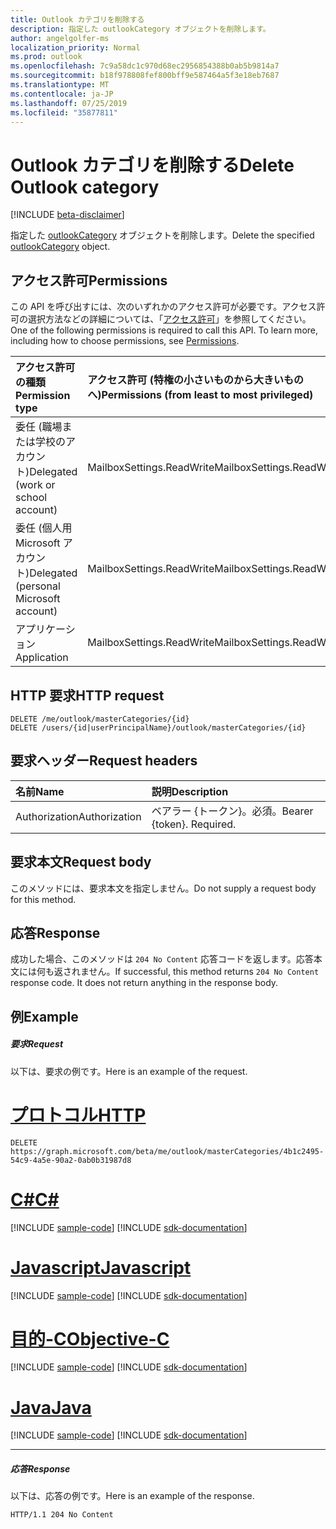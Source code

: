 ```yaml
---
title: Outlook カテゴリを削除する
description: 指定した outlookCategory オブジェクトを削除します。
author: angelgolfer-ms
localization_priority: Normal
ms.prod: outlook
ms.openlocfilehash: 7c9a58dc1c970d68ec2956854388b0ab5b9814a7
ms.sourcegitcommit: b18f978808fef800bff9e587464a5f3e18eb7687
ms.translationtype: MT
ms.contentlocale: ja-JP
ms.lasthandoff: 07/25/2019
ms.locfileid: "35877811"
---
```

# <a name="delete-outlook-category"></a><span data-ttu-id="891e5-103">Outlook カテゴリを削除する</span><span class="sxs-lookup"><span data-stu-id="891e5-103">Delete Outlook category</span></span>

[!INCLUDE [beta-disclaimer](../../includes/beta-disclaimer.md)]

<span data-ttu-id="891e5-104">指定した [outlookCategory](../resources/outlookcategory.md) オブジェクトを削除します。</span><span class="sxs-lookup"><span data-stu-id="891e5-104">Delete the specified [outlookCategory](../resources/outlookcategory.md) object.</span></span>

## <a name="permissions"></a><span data-ttu-id="891e5-105">アクセス許可</span><span class="sxs-lookup"><span data-stu-id="891e5-105">Permissions</span></span>
<span data-ttu-id="891e5-p101">この API を呼び出すには、次のいずれかのアクセス許可が必要です。アクセス許可の選択方法などの詳細については、「[アクセス許可](/graph/permissions-reference)」を参照してください。</span><span class="sxs-lookup"><span data-stu-id="891e5-p101">One of the following permissions is required to call this API. To learn more, including how to choose permissions, see [Permissions](/graph/permissions-reference).</span></span>

|<span data-ttu-id="891e5-108">アクセス許可の種類</span><span class="sxs-lookup"><span data-stu-id="891e5-108">Permission type</span></span>      | <span data-ttu-id="891e5-109">アクセス許可 (特権の小さいものから大きいものへ)</span><span class="sxs-lookup"><span data-stu-id="891e5-109">Permissions (from least to most privileged)</span></span>              |
|:--------------------|:---------------------------------------------------------|
|<span data-ttu-id="891e5-110">委任 (職場または学校のアカウント)</span><span class="sxs-lookup"><span data-stu-id="891e5-110">Delegated (work or school account)</span></span> | <span data-ttu-id="891e5-111">MailboxSettings.ReadWrite</span><span class="sxs-lookup"><span data-stu-id="891e5-111">MailboxSettings.ReadWrite</span></span>    |
|<span data-ttu-id="891e5-112">委任 (個人用 Microsoft アカウント)</span><span class="sxs-lookup"><span data-stu-id="891e5-112">Delegated (personal Microsoft account)</span></span> | <span data-ttu-id="891e5-113">MailboxSettings.ReadWrite</span><span class="sxs-lookup"><span data-stu-id="891e5-113">MailboxSettings.ReadWrite</span></span>    |
|<span data-ttu-id="891e5-114">アプリケーション</span><span class="sxs-lookup"><span data-stu-id="891e5-114">Application</span></span> | <span data-ttu-id="891e5-115">MailboxSettings.ReadWrite</span><span class="sxs-lookup"><span data-stu-id="891e5-115">MailboxSettings.ReadWrite</span></span> |

## <a name="http-request"></a><span data-ttu-id="891e5-116">HTTP 要求</span><span class="sxs-lookup"><span data-stu-id="891e5-116">HTTP request</span></span>
<!-- { "blockType": "ignored" } -->
```http
DELETE /me/outlook/masterCategories/{id}
DELETE /users/{id|userPrincipalName}/outlook/masterCategories/{id}
```

## <a name="request-headers"></a><span data-ttu-id="891e5-117">要求ヘッダー</span><span class="sxs-lookup"><span data-stu-id="891e5-117">Request headers</span></span>
| <span data-ttu-id="891e5-118">名前</span><span class="sxs-lookup"><span data-stu-id="891e5-118">Name</span></span>      |<span data-ttu-id="891e5-119">説明</span><span class="sxs-lookup"><span data-stu-id="891e5-119">Description</span></span>|
|:----------|:----------|
| <span data-ttu-id="891e5-120">Authorization</span><span class="sxs-lookup"><span data-stu-id="891e5-120">Authorization</span></span>  | <span data-ttu-id="891e5-p102">ベアラー {トークン}。必須。</span><span class="sxs-lookup"><span data-stu-id="891e5-p102">Bearer {token}. Required.</span></span> |

## <a name="request-body"></a><span data-ttu-id="891e5-123">要求本文</span><span class="sxs-lookup"><span data-stu-id="891e5-123">Request body</span></span>
<span data-ttu-id="891e5-124">このメソッドには、要求本文を指定しません。</span><span class="sxs-lookup"><span data-stu-id="891e5-124">Do not supply a request body for this method.</span></span>

## <a name="response"></a><span data-ttu-id="891e5-125">応答</span><span class="sxs-lookup"><span data-stu-id="891e5-125">Response</span></span>

<span data-ttu-id="891e5-p103">成功した場合、このメソッドは `204 No Content` 応答コードを返します。応答本文には何も返されません。</span><span class="sxs-lookup"><span data-stu-id="891e5-p103">If successful, this method returns `204 No Content` response code. It does not return anything in the response body.</span></span>

## <a name="example"></a><span data-ttu-id="891e5-128">例</span><span class="sxs-lookup"><span data-stu-id="891e5-128">Example</span></span>
##### <a name="request"></a><span data-ttu-id="891e5-129">要求</span><span class="sxs-lookup"><span data-stu-id="891e5-129">Request</span></span>
<span data-ttu-id="891e5-130">以下は、要求の例です。</span><span class="sxs-lookup"><span data-stu-id="891e5-130">Here is an example of the request.</span></span>

# <a name="httptabhttp"></a>[<span data-ttu-id="891e5-131">プロトコル</span><span class="sxs-lookup"><span data-stu-id="891e5-131">HTTP</span></span>](#tab/http)
<!-- {
  "blockType": "request",
  "name": "delete_outlookcategory"
}-->
```http
DELETE https://graph.microsoft.com/beta/me/outlook/masterCategories/4b1c2495-54c9-4a5e-90a2-0ab0b31987d8
```
# <a name="ctabcsharp"></a>[<span data-ttu-id="891e5-132">C#</span><span class="sxs-lookup"><span data-stu-id="891e5-132">C#</span></span>](#tab/csharp)
[!INCLUDE [sample-code](../includes/snippets/csharp/delete-outlookcategory-csharp-snippets.md)]
[!INCLUDE [sdk-documentation](../includes/snippets/snippets-sdk-documentation-link.md)]

# <a name="javascripttabjavascript"></a>[<span data-ttu-id="891e5-133">Javascript</span><span class="sxs-lookup"><span data-stu-id="891e5-133">Javascript</span></span>](#tab/javascript)
[!INCLUDE [sample-code](../includes/snippets/javascript/delete-outlookcategory-javascript-snippets.md)]
[!INCLUDE [sdk-documentation](../includes/snippets/snippets-sdk-documentation-link.md)]

# <a name="objective-ctabobjc"></a>[<span data-ttu-id="891e5-134">目的-C</span><span class="sxs-lookup"><span data-stu-id="891e5-134">Objective-C</span></span>](#tab/objc)
[!INCLUDE [sample-code](../includes/snippets/objc/delete-outlookcategory-objc-snippets.md)]
[!INCLUDE [sdk-documentation](../includes/snippets/snippets-sdk-documentation-link.md)]

# <a name="javatabjava"></a>[<span data-ttu-id="891e5-135">Java</span><span class="sxs-lookup"><span data-stu-id="891e5-135">Java</span></span>](#tab/java)
[!INCLUDE [sample-code](../includes/snippets/java/delete-outlookcategory-java-snippets.md)]
[!INCLUDE [sdk-documentation](../includes/snippets/snippets-sdk-documentation-link.md)]

---

##### <a name="response"></a><span data-ttu-id="891e5-136">応答</span><span class="sxs-lookup"><span data-stu-id="891e5-136">Response</span></span>
<span data-ttu-id="891e5-137">以下は、応答の例です。</span><span class="sxs-lookup"><span data-stu-id="891e5-137">Here is an example of the response.</span></span>
<!-- {
  "blockType": "response",
  "name": "delete_outlookcategory",
  "isEmpty": true
} -->
```http
HTTP/1.1 204 No Content
```

<!-- uuid: 8fcb5dbc-d5aa-4681-8e31-b001d5168d79
2015-10-25 14:57:30 UTC -->
<!--
{
  "type": "#page.annotation",
  "description": "Delete outlookCategory",
  "keywords": "",
  "section": "documentation",
  "tocPath": "",
  "suppressions": [
  ]
}
-->
